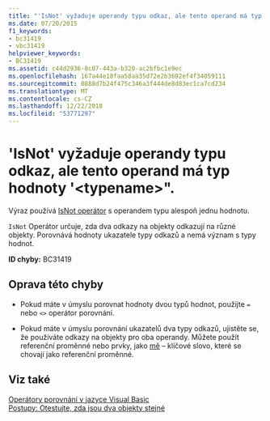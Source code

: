```yaml
---
title: "'IsNot' vyžaduje operandy typu odkaz, ale tento operand má typ hodnoty '&lt;typename&gt;\"."
ms.date: 07/20/2015
f1_keywords:
- bc31419
- vbc31419
helpviewer_keywords:
- BC31419
ms.assetid: c44d2936-8c07-443a-b320-ac2bfbc1e9ec
ms.openlocfilehash: 167a44e18faa58aa35d72e2b3692ef4f34059111
ms.sourcegitcommit: 0888d7b24f475c346a3f444de8d83ec1ca7cd234
ms.translationtype: MT
ms.contentlocale: cs-CZ
ms.lasthandoff: 12/22/2018
ms.locfileid: "53771297"
---
```

# <a name="isnot-requires-operands-that-have-reference-types-but-this-operand-has-the-value-type-lttypenamegt"></a>'IsNot' vyžaduje operandy typu odkaz, ale tento operand má typ hodnoty '&lt;typename&gt;".
Výraz používá [IsNot operátor](../../visual-basic/language-reference/operators/isnot-operator.md) s operandem typu alespoň jednu hodnotu.  
  
 `IsNot` Operátor určuje, zda dva odkazy na objekty odkazují na různé objekty. Porovnává hodnoty ukazatele typy odkazů a nemá význam s typy hodnot.  
  
 **ID chyby:** BC31419  
  
## <a name="to-correct-this-error"></a>Oprava této chyby  
  
-   Pokud máte v úmyslu porovnat hodnoty dvou typů hodnot, použijte `=` nebo `<>` operátor porovnání.  
  
-   Pokud máte v úmyslu porovnání ukazatelů dva typy odkazů, ujistěte se, že používáte odkazy na objekty pro oba operandy. Můžete použít referenční proměnné nebo prvky, jako [mě](~/docs/visual-basic/programming-guide/program-structure/me-my-mybase-and-myclass.md#me) – klíčové slovo, které se chovají jako referenční proměnné.  
  
## <a name="see-also"></a>Viz také  
 [Operátory porovnání v jazyce Visual Basic](../../visual-basic/programming-guide/language-features/operators-and-expressions/comparison-operators.md)  
 [Postupy: Otestujte, zda jsou dva objekty stejné](../../visual-basic/programming-guide/language-features/operators-and-expressions/how-to-test-whether-two-objects-are-the-same.md)

